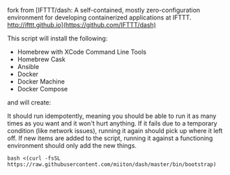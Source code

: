 fork from [IFTTT/dash: A self-contained, mostly zero-configuration environment for developing containerized applications at IFTTT. http://ifttt.github.io](https://github.com/IFTTT/dash)

This script will install the following:

- Homebrew with XCode Command Line Tools
- Homebrew Cask
- Ansible
- Docker
- Docker Machine
- Docker Compose

and will create:

It should run idempotently, meaning you should be able to run it as many times as you want and it won't hurt anything. If it fails due to a temporary condition (like network issues), running it again should pick up where it left off. If new items are added to the script, running it against a functioning environment should only add the new things.

    bash <(curl -fsSL https://raw.githubusercontent.com/miiton/dash/master/bin/bootstrap)


